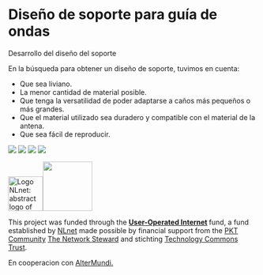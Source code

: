 <!--
SPDX-FileCopyrightText: 2023 Tecnología de Raíz <tecnologiaderaiz@disroot.org>

SPDX-License-Identifier: CC-BY-NC-4.0
-->

# Diseño de soporte para guía de ondas
Desarrollo del diseño del soporte

En la búsqueda para obtener un diseño de soporte, tuvimos en cuenta:
- Que sea liviano.
- La menor cantidad de material posible.
- Que tenga la versatilidad de poder adaptarse a caños más pequeños o más grandes.
- Que el material utilizado sea duradero y compatible con el material de la antena.
- Que sea fácil de reproducir.

![](https://i.imgur.com/hSVqjId.png)
![](https://i.imgur.com/QhS3IQn.png)
![](https://i.imgur.com/i77is0i.png)
![](https://i.imgur.com/R4a2en7.png)

<img src="https://user-images.githubusercontent.com/104506596/191294248-aa22ad16-f991-412b-8d32-99e27614e7f2.png" alt="Logo NLnet: abstract logo of four people seen from above" height="70"><img src="https://nlnet.nl/image/logos/technologycommonstrust.svg" height="100">

<p>This project was funded through the <strong> <a href="https://nlnet.nl/useroperated/">User-Operated Internet</a> </strong> fund, a fund established by <a href="https://nlnet.nl">NLnet</a> made possible by financial support from the <a href="https://pkt.cash" rel="nofollow">PKT Community</a> <a href="https://pkt.cash/network-steward" rel="nofollow">The Network Steward</a> and stichting <a href="https://technologycommons.org">Technology Commons Trust</a>.</p> 

<p>En cooperacion con <a href="https://altermundi.net/">AlterMundi.</a></p>
